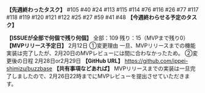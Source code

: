 **【先週終わったタスク】**
#105 #40 #24 #113 #115 #114 #76 #116 #26 #77 #117 #118 #119 #120 #121 #122 #25 #27 #59 #41 #48
**【今週終わらせる予定のタスク】**

**【ISSUEが全部で何個で残り何個】**
全部：109
残り：15（MVPまで残り0）
**【MVPリリース予定日】**
2月12日
①変更理由
一旦、MVPリリースまでの機能実装は完了したが、2月20日のMVPレビューには間に合わなかったため。
②変更後の日程
2月28日or2月29日
**【GitHub URL】**
https://github.com/ippei-shimizu/buzzbase
**【共有事項などあれば】**
MVPリリースまでの実装は一旦完了しましたので、2月26日22時までにMVPレビューを提出させていただきます。

